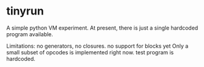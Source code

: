 # tinyrun
A simple python VM experiment. 
At present, there is just a single hardcoded program available. 

Limitations: no generators, no closures. no support for blocks yet
Only a small subset of opcodes is implemented right now. 
test program is hardcoded.
